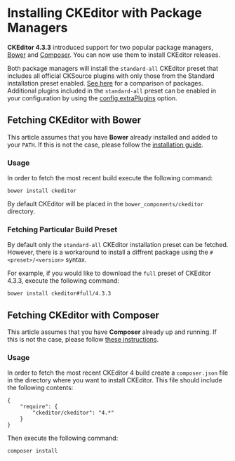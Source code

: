 # Installing CKEditor with Package Managers

**CKEditor 4.3.3** introduced support for two popular package managers, [Bower](http://bower.io/) and [Composer](https://getcomposer.org/). You can now use them to install CKEditor releases.

<p class="tip">
	Both package managers will install the <code>standard-all</code> CKEditor preset that includes all official CKSource plugins with only those from the Standard installation preset enabled. <a href="http://ckeditor.com/presets">See here</a> for a comparison of packages.<br>
	Additional plugins included in the <code>standard-all</code> preset can be enabled in your configuration by using the <a href="http://docs.ckeditor.com/#!/api/CKEDITOR.config-cfg-extraPlugins">config.extraPlugins</a> option.
</p>

## Fetching CKEditor with Bower

This article assumes that you have **Bower** already installed and added to your `PATH`. If this is not the case, please follow the [installation guide](http://bower.io/#installing-bower).

### Usage

In order to fetch the most recent build execute the following command:

	bower install ckeditor

By default CKEditor will be placed in the `bower_components/ckeditor` directory.

### Fetching Particular Build Preset

By default only the `standard-all` CKEditor installation preset can be fetched. However, there is a workaround to install a diffrent package using the `#<preset>/<version>` syntax.

For example, if you would like to download the `full` preset of CKEditor 4.3.3, execute the following command:

	bower install ckeditor#full/4.3.3

## Fetching CKEditor with Composer

This article assumes that you have **Composer** already up and running. If this is not the case, please follow [these instructions](https://getcomposer.org/download).

### Usage

In order to fetch the most recent CKEditor 4 build create a `composer.json` file in the directory where you want to install CKEditor. This file should include the  following contents:

	{
		"require": {
			"ckeditor/ckeditor": "4.*"
		}
	}

Then execute the following command:

	composer install
